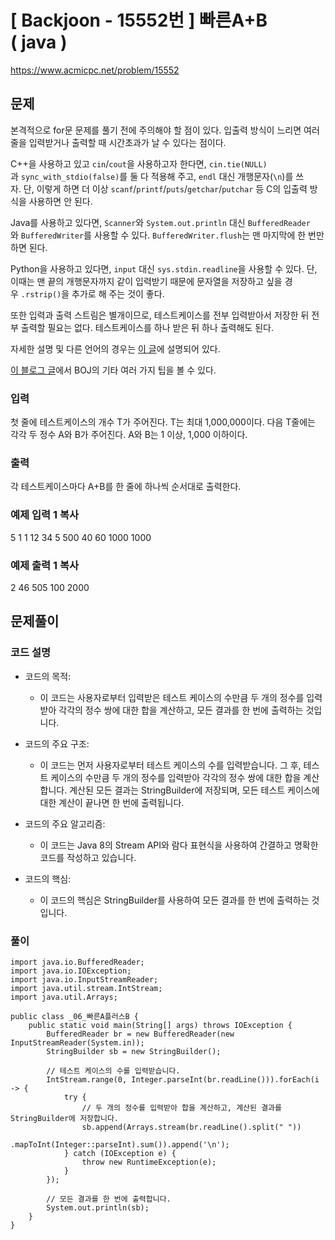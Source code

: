 # \[ Backjoon - 15552번 \] 빠른A+B ( java )
https://www.acmicpc.net/problem/15552
## 문제

본격적으로 for문 문제를 풀기 전에 주의해야 할 점이 있다. 입출력 방식이 느리면 여러 줄을 입력받거나 출력할 때 시간초과가 날 수 있다는 점이다.

C++을 사용하고 있고 `cin`/`cout`을 사용하고자 한다면, `cin.tie(NULL)`과 `sync_with_stdio(false)`를 둘 다 적용해 주고, `endl` 대신 개행문자(`\n`)를 쓰자. 단, 이렇게 하면 더 이상 `scanf`/`printf`/`puts`/`getchar`/`putchar` 등 C의 입출력 방식을 사용하면 안 된다.

Java를 사용하고 있다면, `Scanner`와 `System.out.println` 대신 `BufferedReader`와 `BufferedWriter`를 사용할 수 있다. `BufferedWriter.flush`는 맨 마지막에 한 번만 하면 된다.

Python을 사용하고 있다면, `input` 대신 `sys.stdin.readline`을 사용할 수 있다. 단, 이때는 맨 끝의 개행문자까지 같이 입력받기 때문에 문자열을 저장하고 싶을 경우 `.rstrip()`을 추가로 해 주는 것이 좋다.

또한 입력과 출력 스트림은 별개이므로, 테스트케이스를 전부 입력받아서 저장한 뒤 전부 출력할 필요는 없다. 테스트케이스를 하나 받은 뒤 하나 출력해도 된다.

자세한 설명 및 다른 언어의 경우는 [이 글](http://www.acmicpc.net/board/view/22716)에 설명되어 있다.

[이 블로그 글](http://www.acmicpc.net/blog/view/55)에서 BOJ의 기타 여러 가지 팁을 볼 수 있다.

### 입력

첫 줄에 테스트케이스의 개수 T가 주어진다. T는 최대 1,000,000이다. 다음 T줄에는 각각 두 정수 A와 B가 주어진다. A와 B는 1 이상, 1,000 이하이다.

### 출력

각 테스트케이스마다 A+B를 한 줄에 하나씩 순서대로 출력한다.

### 예제 입력 1 복사

5
1 1
12 34
5 500
40 60
1000 1000

### 예제 출력 1 복사

2
46
505
100
2000

## 문제풀이
### 코드 설명
- 코드의 목적:
    
    - 이 코드는 사용자로부터 입력받은 테스트 케이스의 수만큼 두 개의 정수를 입력받아 각각의 정수 쌍에 대한 합을 계산하고, 모든 결과를 한 번에 출력하는 것입니다.
- 코드의 주요 구조:
    
    - 이 코드는 먼저 사용자로부터 테스트 케이스의 수를 입력받습니다. 그 후, 테스트 케이스의 수만큼 두 개의 정수를 입력받아 각각의 정수 쌍에 대한 합을 계산합니다. 계산된 모든 결과는 StringBuilder에 저장되며, 모든 테스트 케이스에 대한 계산이 끝나면 한 번에 출력됩니다.
- 코드의 주요 알고리즘:
    
    - 이 코드는 Java 8의 Stream API와 람다 표현식을 사용하여 간결하고 명확한 코드를 작성하고 있습니다.
- 코드의 핵심:
    
    - 이 코드의 핵심은 StringBuilder를 사용하여 모든 결과를 한 번에 출력하는 것입니다.

### 풀이

```
import java.io.BufferedReader;
import java.io.IOException;
import java.io.InputStreamReader;
import java.util.stream.IntStream;
import java.util.Arrays;

public class _06_빠른A플러스B {
    public static void main(String[] args) throws IOException {
        BufferedReader br = new BufferedReader(new InputStreamReader(System.in));
        StringBuilder sb = new StringBuilder();
        
        // 테스트 케이스의 수를 입력받습니다.
        IntStream.range(0, Integer.parseInt(br.readLine())).forEach(i -> {
            try {
                // 두 개의 정수를 입력받아 합을 계산하고, 계산된 결과를 StringBuilder에 저장합니다.
                sb.append(Arrays.stream(br.readLine().split(" "))
                            .mapToInt(Integer::parseInt).sum()).append('\n');
            } catch (IOException e) {
                throw new RuntimeException(e);
            }
        });
        
        // 모든 결과를 한 번에 출력합니다.
        System.out.println(sb);
    }
}
```
